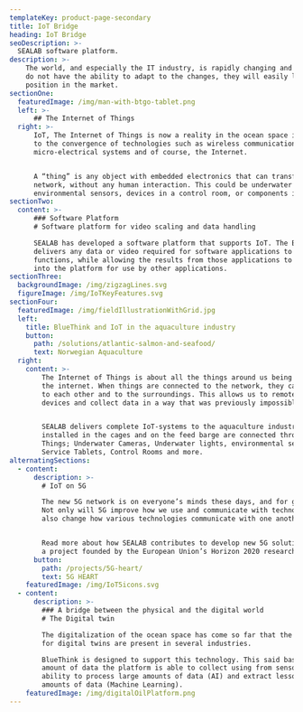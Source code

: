 ```yaml
---
templateKey: product-page-secondary
title: IoT Bridge
heading: IoT Bridge
seoDescription: >-
  SEALAB software platform.
description: >-
    The world, and especially the IT industry, is rapidly changing and if businesses
    do not have the ability to adapt to the changes, they will easily lose their
    position in the market.
sectionOne:
  featuredImage: /img/man-with-btgo-tablet.png
  left: >-
      ## The Internet of Things
  right: >-
      IoT, The Internet of Things is now a reality in the ocean space industries due
      to the convergence of technologies such as wireless communications,
      micro-electrical systems and of course, the Internet.


      A “thing” is any object with embedded electronics that can transfer data over a
      network, without any human interaction. This could be underwater cameras,
      environmental sensors, devices in a control room, or components in a vessel.
sectionTwo:
  content: >-
      ### Software Platform
      # Software platform for video scaling and data handling

      SEALAB has developed a software platform that supports IoT. The BlueThink™ platform
      delivers any data or video required for software applications to perform their
      functions, while allowing the results from those applications to be presented back
      into the platform for use by other applications.
sectionThree:
  backgroundImage: /img/zigzagLines.svg
  figureImage: /img/IoTKeyFeatures.svg
sectionFour:
  featuredImage: /img/fieldIllustrationWithGrid.jpg
  left:
    title: BlueThink and IoT in the aquaculture industry
    button:
      path: /solutions/atlantic-salmon-and-seafood/
      text: Norwegian Aquaculture
  right:
    content: >-
        The Internet of Things is about all the things around us being connected to
        the internet. When things are connected to the network, they can connect, talk
        to each other and to the surroundings. This allows us to remotely control the
        devices and collect data in a way that was previously impossible.


        SEALAB delivers complete IoT-systems to the aquaculture industry. All components
        installed in the cages and on the feed barge are connected through the Internet of
        Things; Underwater Cameras, Underwater lights, environmental sensors, Winches,
        Service Tablets, Control Rooms and more.
alternatingSections:
  - content:
      description: >-
        # IoT on 5G

        The new 5G network is on everyone’s minds these days, and for good reason.
        Not only will 5G improve how we use and communicate with technology, it will
        also change how various technologies communicate with one another.


        Read more about how SEALAB contributes to develop new 5G solutions through 5G-HEART,
        a project founded by the European Union’s Horizon 2020 research and innovation programme.
      button:
        path: /projects/5G-heart/
        text: 5G HEART
    featuredImage: /img/IoT5icons.svg
  - content:
      description: >-
        ### A bridge between the physical and the digital world
        # The Digital twin

        The digitalization of the ocean space has come so far that the living conditions
        for digital twins are present in several industries.

        BlueThink is designed to support this technology. This said based on the
        amount of data the platform is able to collect using from sensors (IoT), it’s
        ability to process large amounts of data (AI) and extract lessons from these huge
        amounts of data (Machine Learning).
    featuredImage: /img/digitalOilPlatform.png
---
```

